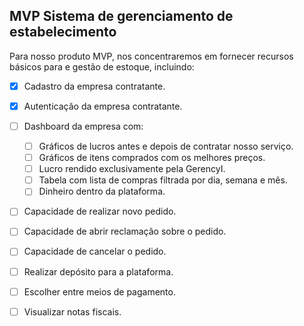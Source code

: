 ## MVP Sistema de gerenciamento de estabelecimento

Para nosso produto MVP, nos concentraremos em fornecer recursos básicos para e gestão de estoque, incluindo:

- [x] Cadastro da empresa contratante.
- [x] Autenticação da empresa contratante.
- [ ] Dashboard da empresa com:
  - [ ] Gráficos de lucros antes e depois de contratar nosso serviço.
  - [ ] Gráficos de itens comprados com os melhores preços.
  - [ ] Lucro rendido exclusivamente pela GerencyI.
  - [ ] Tabela com lista de compras filtrada por dia, semana e mês.
  - [ ] Dinheiro dentro da plataforma.
- [ ] Capacidade de realizar novo pedido.
- [ ] Capacidade de abrir reclamação sobre o pedido.
- [ ] Capacidade de cancelar o pedido.
- [ ] Realizar depósito para a plataforma.
- [ ] Escolher entre meios de pagamento.
- [ ] Visualizar notas fiscais.


 
